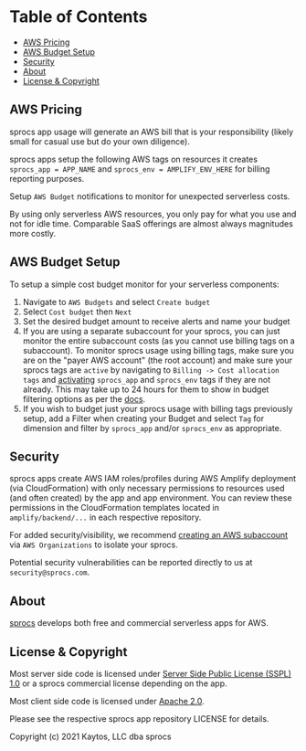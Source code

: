 # Table of Contents

* [AWS Pricing](#aws-pricing)
* [AWS Budget Setup](#aws-budget-setup)
* [Security](#security)
* [About](#about)
* [License & Copyright](#license-and-copyright)

## AWS Pricing

sprocs app usage will generate an AWS bill that is your responsibility (likely small for casual use but do your own diligence).

sprocs apps setup the following AWS tags on resources it creates `sprocs_app = APP_NAME` and `sprocs_env = AMPLIFY_ENV_HERE` for billing reporting purposes.

Setup `AWS Budget` notifications to monitor for unexpected serverless costs.

By using only serverless AWS resources, you only pay for what you use and not for idle time. Comparable SaaS offerings are almost always magnitudes more costly.

## AWS Budget Setup

To setup a simple cost budget monitor for your serverless components:

1. Navigate to `AWS Budgets` and select `Create budget`
2. Select `Cost budget` then `Next`
3. Set the desired budget amount to receive alerts and name your budget
4. If you are using a separate subaccount for your sprocs, you can just monitor
   the entire subaccount costs (as you cannot use billing tags on a subaccount).
   To monitor sprocs usage using billing tags, make sure you are on the "payer
   AWS account" (the root account) and make sure your sprocs tags are `active`
   by navigating to `Billing -> Cost allocation tags` and [activating](https://docs.aws.amazon.com/awsaccountbilling/latest/aboutv2/activating-tags.html)
   `sprocs_app` and `sprocs_env` tags if they are not already. This may take up
   to 24 hours for them to show in budget filtering options as per the [docs](https://docs.aws.amazon.com/awsaccountbilling/latest/aboutv2/activating-tags.html).
5. If you wish to budget just your sprocs usage with billing tags previously
   setup, add a Filter when creating your Budget and select `Tag` for dimension
   and filter by `sprocs_app` and/or `sprocs_env` as appropriate.

## Security

sprocs apps create AWS IAM roles/profiles during AWS Amplify deployment (via CloudFormation) with only necessary permissions to resources used (and often created) by the app and app environment. You can review these permissions in the CloudFormation templates located in `amplify/backend/...` in each respective repository.

For added security/visibility, we recommend [creating an AWS subaccount](https://docs.aws.amazon.com/organizations/latest/userguide/orgs_manage_accounts_create.html) via `AWS Organizations` to isolate your sprocs.

Potential security vulnerabilities can be reported directly to us at `security@sprocs.com`.

## About

[sprocs](https://sprocs.com) develops both free and commercial serverless apps for AWS.

## License & Copyright

Most server side code is licensed under [Server Side Public License (SSPL) 1.0](https://www.mongodb.com/licensing/server-side-public-license) or a sprocs commercial license depending on the app.

Most client side code is licensed under [Apache 2.0](https://opensource.org/licenses/Apache-2.0).

Please see the respective sprocs app repository LICENSE for details.

Copyright (c) 2021 Kaytos, LLC dba sprocs

